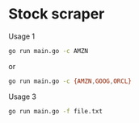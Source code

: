 # Stock scraper

Usage 1
```bash
go run main.go -c AMZN
```

or
```bash
go run main.go -c {AMZN,GOOG,ORCL}
```

Usage 3
```bash
go run main.go -f file.txt
```
